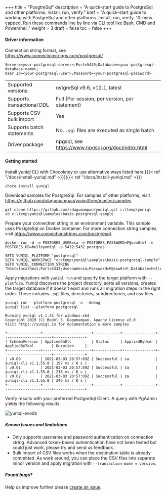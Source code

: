 +++
title = "PosgtreSql"
description = "A quick-start guide to PostgreSql and other platforms. Install, run, verify."
bref = "A quick-start guide to working with PostgreSql and other platforms. Install, run, verify. 10-mins capped. Run these commands line by line via CLI tool like Bash, CMD and Powershell."
weight = 3
draft = false
toc = false
+++

#### Driver information

Connection string format, see https://www.connectionstrings.com/postgresql/
```shell
Server=<your-postgresql-server>;Port=5439;Database=<your-postgresql-database-name>;
User Id=<your-postgresql-user>;Password=<your-postgresql-password>
```
|||
|---|---|
|Supported versions: |ostgreSql v9.6, v12.1, latest|
|Supports transactional DDL|Full (Per session, per version, per statement)|
|Supports CSV bulk import|Yes|
|Supports batch statements|No, `.sql` files are executed as single batch|
|Driver package|npgsql, see https://www.npgsql.org/doc/index.html|

#### Getting started

Install yuniql CLI with Chocolatey or use alternative ways listed here  [{{< ref "/docs/install-yuniql.md" >}}]({{< ref "/docs/install-yuniql.md" >}})

```shell
choco install yuniql
```

Download samples for PostgreSql. For samples of other platforms, visit https://github.com/rdagumampan/yuniql/tree/master/samples

```shell
git clone https://github.com/rdagumampan/yuniql.git c:\temp\yuniql
cd c:\temp\yuniql\samples\basic-postgresql-sample
```

Prepare your connection string in an environment variable. This sample uses PostgreSql on Docker container. For more connection string samples, visit https://www.connectionstrings.com/postgresql.

```shell
docker run -d -e POSTGRES_USER=sa -e POSTGRES_PASSWORD=P@ssw0rd! -e POSTGRES_DB=helloyuniql -p 5432:5432 postgres

SETX YUNIQL_PLATFORM "postgresql"
SETX YUNIQL_WORKSPACE "c:\temp\yuniql\samples\basic-postgresql-sample"
SETX YUNIQL_CONNECTION_STRING "Host=localhost;Port=5432;Username=sa;Password=P@ssw0rd!;Database=helloyuniql"
```

Apply migrations with `yuniql run` and specify the target platform with `--platform`. Yuniql discovers the project directory, sorts all versions, creates the target database if it doesn't exist and runs all migration steps in the right order. These includes `.sql` files, directories, subdirectories, and csv files.

```shell
yuniql run --platform postgresql -a --debug
yuniql list --platform postgresql

Running yuniql v1.1.55 for windows-x64
Copyright 2019 (C) Rodel E. Dagumampan. Apache License v2.0
Visit https://yuniql.io for documentation & more samples

+---------------+----------------------+------------+---------------+----------------------+--------------+
| SchemaVersion | AppliedOnUtc         | Status     | AppliedByUser | AppliedByTool        | Duration     |
+---------------+----------------------+------------+---------------+----------------------+--------------+
| v0.00         | 2021-03-03 20:57:09Z | Successful | sa            | yuniql-cli v1.1.55.0 | 197 ms / 0 s |
| v0.01         | 2021-03-03 20:57:09Z | Successful | sa            | yuniql-cli v1.1.55.0 | 218 ms / 0 s |
| v0.02         | 2021-03-03 20:57:09Z | Successful | sa            | yuniql-cli v1.1.55.0 | 246 ms / 0 s |
+---------------+----------------------+------------+---------------+----------------------+--------------+
```

Verify results with your preferred PostgreSql Client. A query with PgAdmin yields the following results.

![yuniql-evodb](/images/get-started-postgresql-01.png)

##### Known Issues and limitations

- Only supports username and password authentication on connection string. Advanced token-based autnentication have not been tested but could just work, please try and send us feedback.
- Bulk import of CSV files works when the destination table is already committed. As work around, you can place the CSV files into separate minor version and apply migration with `--transaction-mode = version`.

##### Found bugs?

Help us improve further please [create an issue](https://github.com/rdagumampan/yuniql/issues/new).
